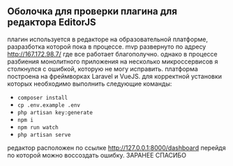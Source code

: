 ## Оболочка для проверки плагина для редактора EditorJS

плагин используется в редакторе на образовательной платформе, разразботка которой пока в процессе. mvp развернуто по адресу http://167.172.98.7/ где все работает благополучно. однако в процессе разбиения монолитного приложения на несколько микроссервисов я столкнулся с ошибкой, которую не могу исправить. платформа построена на фреймворках Laravel и VueJS. для корректной установки которых необходимо выполнить следующие команды:

- `composer install`
- `cp .env.example .env`
- `php artisan key:generate`
- `npm i` 
- `npm run watch` 
- `php artisan serve` 

редактор расположен по ссылке http://127.0.0.1:8000/dashboard перейдя по которой можно воссоздать ошибку. ЗАРАНЕЕ СПАСИБО

